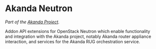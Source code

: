 # Akanda Neutron

*Part of the [Akanda Project](https://github.com/dreamhost/akanda).*

Addon API extensions for OpenStack Neutron which enable functionality and integration
with the Akanda project, notably Akanda router appliance interaction, and
services for the Akanda RUG orchestration service.
